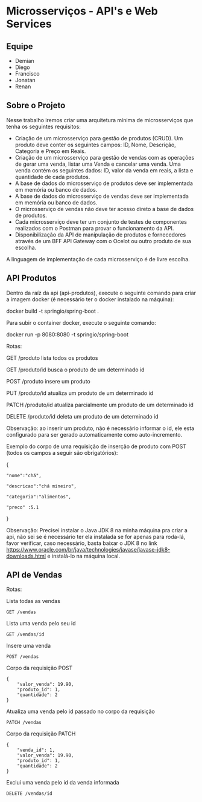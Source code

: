 # Microsserviços - API's e Web Services

## Equipe
    
- Demian
- Diego
- Francisco
- Jonatan
- Renan

## Sobre o Projeto

Nesse trabalho iremos criar uma arquitetura mínima de microsserviços que tenha os seguintes requisitos:

 - Criação de um microsserviço para gestão de produtos (CRUD). Um produto deve conter os seguintes campos: ID, Nome, Descrição, Categoria e Preço em Reais.
 - Criação de um microsserviço para gestão de vendas com as operações de gerar uma venda, listar uma Venda e cancelar uma venda. Uma venda contém os seguintes dados: ID, valor da venda em reais, a lista e quantidade de cada produtos.
 - A base de dados do microsserviço de produtos deve ser implementada em memória ou banco de dados.
 - A base de dados do microsserviço de vendas deve ser implementada em memória ou banco de dados.
 - O microsserviço de vendas não deve ter acesso direto a base de dados de produtos.
 - Cada microsserviço deve ter um conjunto de testes de componentes realizados com o Postman para provar o funcionamento da API.
 - Disponibilização da API de manipulação de produtos e fornecedores através de um BFF API Gateway com o Ocelot ou outro produto de sua escolha.

A linguagem de implementação de cada microsserviço é de livre escolha.

## API Produtos

Dentro da raíz da api (api-produtos), execute o seguinte comando para criar a imagem docker (é necessário ter o docker instalado na máquina):

docker build -t springio/spring-boot .

Para subir o container docker, execute o seguinte comando:

docker run -p 8080:8080 -t springio/spring-boot

Rotas:

GET      /produto        lista todos os produtos

GET      /produto/id     busca o produto de um determinado id

POST     /produto        insere um produto

PUT      /produto/id     atualiza um produto de um determinado id

PATCH    /produto/id     atualiza parcialmente um produto de um determinado id

DELETE   /produto/id     deleta um produto de um determinado id

Observação: ao inserir um produto, não é necessário informar o id, ele esta configurado para ser gerado automaticamente como auto-incremento.

Exemplo do corpo de uma requisição de inserção de produto com POST (todos os campos a seguir são obrigatórios):

{

    "nome":"chá",

    "descricao":"chá mineiro",

    "categoria":"alimentos",

    "preco" :5.1

}

Observação: Precisei instalar o Java JDK 8 na minha máquina pra criar a api, não sei se é necessário ter ela instalada se for apenas para roda-lá, favor verificar, caso necessário, basta baixar o JDK 8 no link https://www.oracle.com/br/java/technologies/javase/javase-jdk8-downloads.html e instalá-lo na máquina local.

## API de Vendas

Rotas:

Lista todas as vendas
```
GET /vendas
```

Lista uma venda pelo seu id
```
GET /vendas/id
```

Insere uma venda
```
POST /vendas
```

Corpo da requisição POST
```
{
    "valor_venda": 19.90,
    "produto_id": 1,
    "quantidade": 2
}
```

Atualiza uma venda pelo id passado no corpo da requisição
```
PATCH /vendas
```     

Corpo da requisição PATCH
```
{
    "venda_id": 1,
    "valor_venda": 19.90,
    "produto_id": 1,
    "quantidade": 2
}
```

Exclui uma venda pelo id da venda informada
```
DELETE /vendas/id      
```